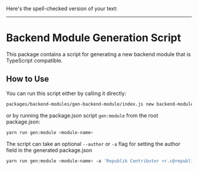 Here's the spell-checked version of your text:

---
# Backend Module Generation Script

This package contains a script for generating a new backend module that is TypeScript compatible.

## How to Use

You can run this script either by calling it directly:

```sh
packages/backend-modules/gen-backend-module/index.js new backend-module <module-name>
```

or by running the package.json script `gen:module` from the root package.json:

```sh
yarn run gen:module <module-name>
```

The script can take an optional `--author` or `-a` flag for setting the author field in the generated package.json

```sh
yarn run gen:module <module-name> -a 'Republik Contributor <r.c@republik.ch>'
```
